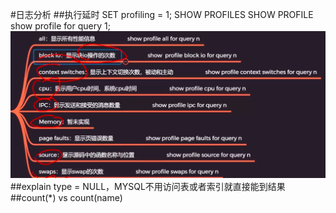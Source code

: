 #日志分析
##执行延时
SET profiling = 1;
SHOW PROFILES
SHOW PROFILE
show profile for query 1;
![](.z_3_mysql_优化体系_性能分析_images/1eac9e9d.png)
##explain
[](https://dev.mysql.com/doc/refman/8.0/en/explain-output.html)
type = NULL，MYSQL不用访问表或者索引就直接能到结果
##count(*) vs count(name)
